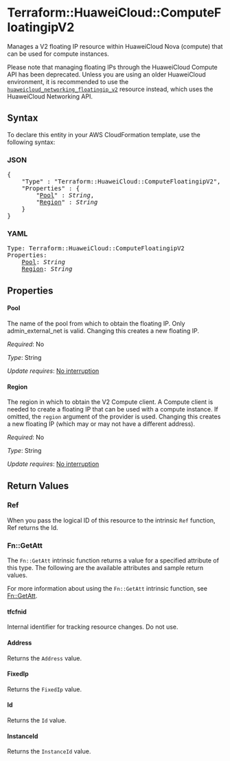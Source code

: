 # Terraform::HuaweiCloud::ComputeFloatingipV2

Manages a V2 floating IP resource within HuaweiCloud Nova (compute)
that can be used for compute instances.

Please note that managing floating IPs through the HuaweiCloud Compute API has
been deprecated. Unless you are using an older HuaweiCloud environment, it is
recommended to use the [`huaweicloud_networking_floatingip_v2`](networking_floatingip_v2.html)
resource instead, which uses the HuaweiCloud Networking API.

## Syntax

To declare this entity in your AWS CloudFormation template, use the following syntax:

### JSON

<pre>
{
    "Type" : "Terraform::HuaweiCloud::ComputeFloatingipV2",
    "Properties" : {
        "<a href="#pool" title="Pool">Pool</a>" : <i>String</i>,
        "<a href="#region" title="Region">Region</a>" : <i>String</i>
    }
}
</pre>

### YAML

<pre>
Type: Terraform::HuaweiCloud::ComputeFloatingipV2
Properties:
    <a href="#pool" title="Pool">Pool</a>: <i>String</i>
    <a href="#region" title="Region">Region</a>: <i>String</i>
</pre>

## Properties

#### Pool

The name of the pool from which to obtain the floating
IP. Only admin_external_net is valid. Changing this creates a new floating IP.

_Required_: No

_Type_: String

_Update requires_: [No interruption](https://docs.aws.amazon.com/AWSCloudFormation/latest/UserGuide/using-cfn-updating-stacks-update-behaviors.html#update-no-interrupt)

#### Region

The region in which to obtain the V2 Compute client.
A Compute client is needed to create a floating IP that can be used with
a compute instance. If omitted, the `region` argument of the provider
is used. Changing this creates a new floating IP (which may or may not
have a different address).

_Required_: No

_Type_: String

_Update requires_: [No interruption](https://docs.aws.amazon.com/AWSCloudFormation/latest/UserGuide/using-cfn-updating-stacks-update-behaviors.html#update-no-interrupt)

## Return Values

### Ref

When you pass the logical ID of this resource to the intrinsic `Ref` function, Ref returns the Id.

### Fn::GetAtt

The `Fn::GetAtt` intrinsic function returns a value for a specified attribute of this type. The following are the available attributes and sample return values.

For more information about using the `Fn::GetAtt` intrinsic function, see [Fn::GetAtt](https://docs.aws.amazon.com/AWSCloudFormation/latest/UserGuide/intrinsic-function-reference-getatt.html).

#### tfcfnid

Internal identifier for tracking resource changes. Do not use.

#### Address

Returns the <code>Address</code> value.

#### FixedIp

Returns the <code>FixedIp</code> value.

#### Id

Returns the <code>Id</code> value.

#### InstanceId

Returns the <code>InstanceId</code> value.

